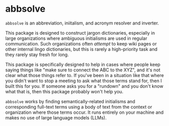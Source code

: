 # abbsolve

`abbsolve` is an abbreviation, iniitalism, and acronym resolver and
inverter.

This package is designed to construct jargon dictionaries, especially
in large organizations where ambiguous initialisms are used in regular
communication. Such organizations often *attempt* to keep wiki pages
or other internal lingo dictionaries, but this is rarely a
high-priority task and they rarely stay fresh for long.

This package is specifically designed to help in cases where people
keep saying things like "make sure to connect the ABC to the XYZ", and
it's not clear what those things refer to. If you've been in a
situation like that where you didn't want to stop a meeting to ask
what those terms stand for, then I built this for you. If someone asks
you for a "rundown" and you don't know what that is, then this package
probably won't help you.

`abbsolve` works by finding semantically-related initialisms and
corresponding full-text terms using a body of text from the context or
organization where those terms occur. It runs entirely on your machine
and makes no use of large language models (LLMs).
